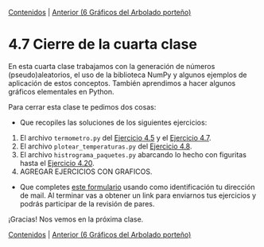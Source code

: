 [Contenidos](../Contenidos.md) \| [Anterior (6 Gráficos del Arbolado porteño)](06_gráficos_de_arboles.md)

# 4.7 Cierre de la cuarta clase

En esta cuarta clase trabajamos con la generación de números (pseudo)aleatorios, el uso de la biblioteca NumPy y algunos ejemplos de aplicación de estos conceptos. También aprendimos a hacer algunos gráficos elementales en Python.

Para cerrar esta clase te pedimos dos cosas:
* Que recopiles las soluciones de los siguientes ejercicios:
 1. El archivo `termometro.py` del [Ejercicio 4.5](../04_Aleatoriedad/01_Random.md#ejercicio-45-gaussiana) y el [Ejercicio 4.7](../04_Aleatoriedad/02_NumPy_Arrays.md#ejercicio-47-guardar-temperaturas).
 2. El archivo `plotear_temperaturas.py` del [Ejercicio 4.8](../04_Aleatoriedad/02_NumPy_Arrays.md#ejercicio-48-empezando-a-plotear).
 3. El archivo `histrograma_paquetes.py` abarcando lo hecho con figuritas hasta el [Ejercicio 4.20](../04_Aleatoriedad/03_Figuritas.md#ejercicio-420-plotear-el-histograma).
 4. AGREGAR EJERCICIOS CON GRAFICOS.
* Que completes [este formulario](https://docs.google.com/forms/d/LINK) usando como identificación tu dirección de mail.  Al terminar vas a obtener un link para enviarnos tus ejercicios y podrás participar de la revisión de pares.

¡Gracias! Nos vemos en la próxima clase.

[Contenidos](../Contenidos.md) \| [Anterior (6 Gráficos del Arbolado porteño)](06_gráficos_de_arboles.md)

